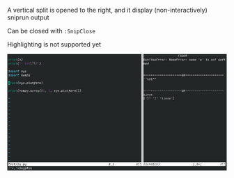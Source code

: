 A vertical split is opened to the right, and it display (non-interactively) sniprun output

Can be closed with `:SnipClose`

Highlighting is not supported yet

![](visual_assets/terminal.png)
